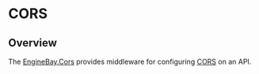 # CORS

## Overview

The [EngineBay.Cors](https://github.com/engine-bay/cors) provides middleware for configuring [CORS](https://developer.mozilla.org/en-US/docs/Web/HTTP/CORS) on an API.
